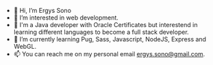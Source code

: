 - 👋 Hi, I’m Ergys Sono
- 👀 I’m interested in web development.
- 🌱 I'm a Java developer with Oracle Certificates but interestend in learning different languages to become a full stack developer.
- 🌱 I’m currently learning Pug, Sass, Javascript, NodeJS, Express and WebGL.
- 📫 You can reach me on my personal email ergys.sono@gmail.com.

<!---
ergysono/ergysono is a ✨ special ✨ repository because its `README.md` (this file) appears on your GitHub profile.
You can click the Preview link to take a look at your changes.
--->
